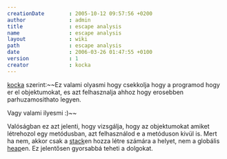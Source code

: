 ```yaml
---
creationDate        : 2005-10-12 09:57:56 +0200 
author              : admin 
title               : escape analysis 
name                : escape analysis 
layout              : wiki 
path                : escape analysis 
date                : 2006-03-26 01:47:55 +0100 
version             : 1 
creator             : kocka 
---
```

[kocka](kocka.html) szerint:~~Ez valami olyasmi hogy csekkolja hogy a programod hogy er el objektumokat, es azt felhasznalja ahhoz hogy erosebben parhuzamosithato legyen.


Vagy valami ilyesmi :)~~

Valóságban ez azt jelenti, hogy vizsgálja, hogy az objektumokat amiket létrehozol egy metódusban, azt felhasználod e a metóduson kivül is. Mert ha nem, akkor csak a [stack](Missing.html)en hozza létre számára a helyet, nem a globális [heap](Missing.html)en. Ez jelentősen gyorsabbá teheti a dolgokat.
